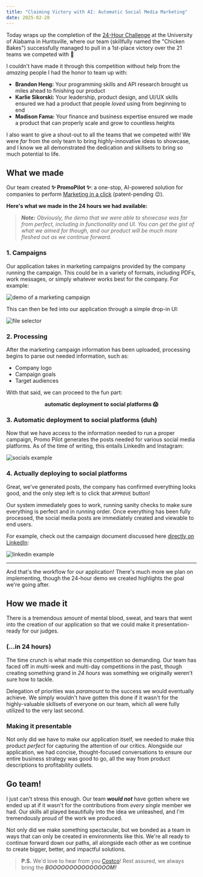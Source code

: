 ```yaml
---
title: "Claiming Victory with AI: Automatic Social Media Marketing"
date: 2025-02-28
---
```


Today wraps up the completion of the [24-Hour Challenge](https://www.uah.edu/business/orgs/24-hour-challenge) at the University of Alabama in Huntsville, where our team (skillfully named the "Chicken Bakes") successfully managed to pull in a 1st-place victory over the 21 teams we competed with :partying_face:

I couldn't have made it through this competition without help from the *amazing* people I had the honor to team up with:
- **Brandon Heng:** Your programming skills and API research brought us miles ahead to finishing our product
- **Karlie Sikorski:** Your leadership, product design, and UI/UX skills ensured we had a product that people *loved* using from beginning to end
- **Madison Fama:** Your finance and business expertise ensured we made a product that can properly scale and grow to countless heights

I also want to give a shout-out to all the teams that we competed with! We were *far* from the only team to bring highly-innovative ideas to showcase, and I know we all demonstrated the dedication and skillsets to bring so much potential to life.

## What we made
Our team created **:sparkles: PromoPilot :sparkles:**: a one-stop, AI-powered solution for companies to perform [Marketing in a click](https://www.linkedin.com/company/promo-pilot/?viewAsMember=true) (patent-pending :wink:).

**Here's what we made in the 24 hours we had available:**

> ***Note:** Obviously, the demo that we were able to showcase was far from perfect, including in functionality and UI. You can get the gist of what we aimed for though, and our product will be much more fleshed out as we continue forward.*

### 1. Campaigns
Our application takes in marketing campaigns provided by the company running the campaign. This could be in a variety of formats, including PDFs, work messages, or simply whatever works best for the company. For example:

![demo of a marketing campaign](/posts/claiming-victory-with-ai-automatic-social-media-marketing/campaign-demo.png)

This can then be fed into our application through a simple drop-in UI:

![file selector](/posts/claiming-victory-with-ai-automatic-social-media-marketing/file-selector.png)

### 2. Processing
After the marketing campaign information has been uploaded, processing begins to parse out needed information, such as:
- Company logo
- Campaign goals
- Target audiences

With that said, we can proceed to the fun part:

<div style="text-align: center">

**automatic deployment to social platforms :scream:**

</div>

### 3. Automatic deployment to social platforms (duh)
Now that we have access to the information needed to run a proper campaign, Promo Pilot generates the posts needed for various social media platforms. As of the time of writing, this entails LinkedIn and Instagram:

![socials example](/posts/claiming-victory-with-ai-automatic-social-media-marketing/socials-example.png)

### 4. Actually deploying to social platforms
Great, we've generated posts, the company has confirmed everything looks good, and the only step left is to click that `APPROVE` button!

Our system immediately goes to work, running sanity checks to make sure everything is perfect and in running order. Once everything has been fully processed, the social media posts are immediately created and viewable to end users.

For example, check out the campaign document discussed here [directly on LinkedIn](https://www.linkedin.com/feed/update/urn:li:activity:7301357547041525760/):

![linkedin example](/posts/claiming-victory-with-ai-automatic-social-media-marketing/linkedin-example.png)

---

And that's the workflow for our application! There's much more we plan on implementing, though the 24-hour demo we created highlights the goal we're going after.

## How we made it
There is a tremendous amount of mental blood, sweat, and tears that went into the creation of our application so that we could make it presentation-ready for our judges.

### (...in 24 hours)
The time crunch is what made this competition so demanding. Our team has faced off in multi-week and multi-day competitions in the past, though creating something grand in *24 hours* was something we originally weren't sure how to tackle.

Delegation of priorities was *paramount* to the success we would eventually achieve. We simply wouldn't have gotten this done if it wasn't for the highly-valuable skillsets of everyone on our team, which all were fully utilized to the very last second.

### Making it presentable
Not only did we have to make our application itself, we needed to make this product *perfect* for capturing the attention of our critics. Alongside our application, we had concise, thought-focused conversations to ensure our entire business strategy was good to go, all the way from product descriptions to profitability outlets.

## Go team!
I just can't stress this enough. Our team ***would not*** have gotten where we ended up at if it wasn't for the contributions from *every single* member we had. Our skills all played beautifully into the idea we unleashed, and I'm tremendously proud of the work we produced.

Not only did we make something spectacular, but we bonded as a team in ways that can only be created in environments like this. We're all ready to continue forward down our paths, all alongside each other as we continue to create bigger, better, and impactful solutions.

> **P.S.** We'd love to hear from you [Costco](https://www.linkedin.com/company/costco-wholesale)! Rest assured, we always bring the ***BOOOOOOOOOOOOOOOM!***
